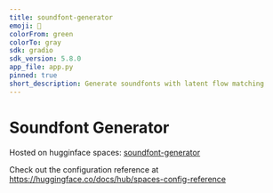 ```yaml
---
title: soundfont-generator
emoji: 🦦
colorFrom: green
colorTo: gray
sdk: gradio
sdk_version: 5.8.0
app_file: app.py
pinned: true
short_description: Generate soundfonts with latent flow matching
---
```


# Soundfont Generator

Hosted on hugginface spaces: [soundfont-generator](https://huggingface.co/spaces/erl-j/soundfont-generator)

Check out the configuration reference at https://huggingface.co/docs/hub/spaces-config-reference